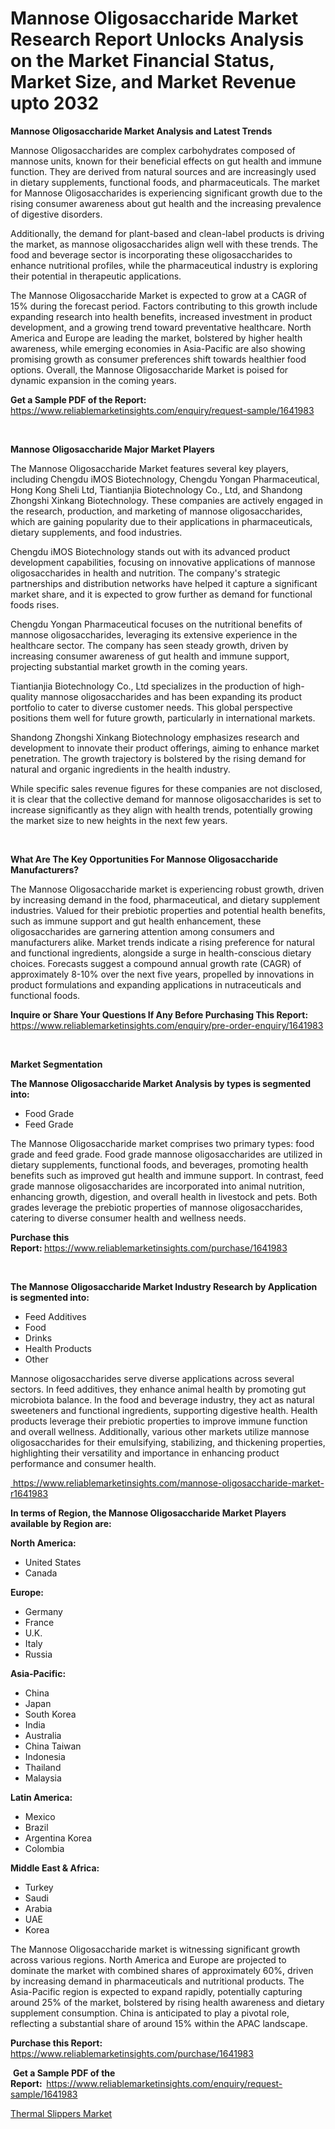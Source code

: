 <p><h1>Mannose Oligosaccharide Market Research Report Unlocks Analysis on the Market Financial Status, Market Size, and Market Revenue upto 2032</h1></p><p><strong>Mannose Oligosaccharide Market Analysis and Latest Trends</strong></p>
<p><p>Mannose Oligosaccharides are complex carbohydrates composed of mannose units, known for their beneficial effects on gut health and immune function. They are derived from natural sources and are increasingly used in dietary supplements, functional foods, and pharmaceuticals. The market for Mannose Oligosaccharides is experiencing significant growth due to the rising consumer awareness about gut health and the increasing prevalence of digestive disorders.</p><p>Additionally, the demand for plant-based and clean-label products is driving the market, as mannose oligosaccharides align well with these trends. The food and beverage sector is incorporating these oligosaccharides to enhance nutritional profiles, while the pharmaceutical industry is exploring their potential in therapeutic applications.</p><p>The Mannose Oligosaccharide Market is expected to grow at a CAGR of 15% during the forecast period. Factors contributing to this growth include expanding research into health benefits, increased investment in product development, and a growing trend toward preventative healthcare. North America and Europe are leading the market, bolstered by higher health awareness, while emerging economies in Asia-Pacific are also showing promising growth as consumer preferences shift towards healthier food options. Overall, the Mannose Oligosaccharide Market is poised for dynamic expansion in the coming years.</p></p>
<p><strong>Get a Sample PDF of the Report:&nbsp;</strong> <a href="https://www.reliablemarketinsights.com/enquiry/request-sample/1641983?utm_campaign=3047&utm_medium=2&utm_source=Github&utm_content=ia&utm_term=05042025&utm_id=mannose-oligosaccharide">https://www.reliablemarketinsights.com/enquiry/request-sample/1641983</a></p>
<p>&nbsp;</p>
<p><strong>Mannose Oligosaccharide Major Market Players</strong></p>
<p><p>The Mannose Oligosaccharide Market features several key players, including Chengdu iMOS Biotechnology, Chengdu Yongan Pharmaceutical, Hong Kong Sheli Ltd, Tiantianjia Biotechnology Co., Ltd, and Shandong Zhongshi Xinkang Biotechnology. These companies are actively engaged in the research, production, and marketing of mannose oligosaccharides, which are gaining popularity due to their applications in pharmaceuticals, dietary supplements, and food industries.</p><p>Chengdu iMOS Biotechnology stands out with its advanced product development capabilities, focusing on innovative applications of mannose oligosaccharides in health and nutrition. The company's strategic partnerships and distribution networks have helped it capture a significant market share, and it is expected to grow further as demand for functional foods rises.</p><p>Chengdu Yongan Pharmaceutical focuses on the nutritional benefits of mannose oligosaccharides, leveraging its extensive experience in the healthcare sector. The company has seen steady growth, driven by increasing consumer awareness of gut health and immune support, projecting substantial market growth in the coming years.</p><p>Tiantianjia Biotechnology Co., Ltd specializes in the production of high-quality mannose oligosaccharides and has been expanding its product portfolio to cater to diverse customer needs. This global perspective positions them well for future growth, particularly in international markets.</p><p>Shandong Zhongshi Xinkang Biotechnology emphasizes research and development to innovate their product offerings, aiming to enhance market penetration. The growth trajectory is bolstered by the rising demand for natural and organic ingredients in the health industry.</p><p>While specific sales revenue figures for these companies are not disclosed, it is clear that the collective demand for mannose oligosaccharides is set to increase significantly as they align with health trends, potentially growing the market size to new heights in the next few years.</p></p>
<p>&nbsp;</p>
<p><strong>What Are The Key Opportunities For Mannose Oligosaccharide Manufacturers?</strong></p>
<p><p>The Mannose Oligosaccharide market is experiencing robust growth, driven by increasing demand in the food, pharmaceutical, and dietary supplement industries. Valued for their prebiotic properties and potential health benefits, such as immune support and gut health enhancement, these oligosaccharides are garnering attention among consumers and manufacturers alike. Market trends indicate a rising preference for natural and functional ingredients, alongside a surge in health-conscious dietary choices. Forecasts suggest a compound annual growth rate (CAGR) of approximately 8-10% over the next five years, propelled by innovations in product formulations and expanding applications in nutraceuticals and functional foods.</p></p>
<p><strong>Inquire or Share Your Questions If Any Before Purchasing This Report:</strong> <a href="https://www.reliablemarketinsights.com/enquiry/pre-order-enquiry/1641983?utm_campaign=3047&utm_medium=2&utm_source=Github&utm_content=ia&utm_term=05042025&utm_id=mannose-oligosaccharide">https://www.reliablemarketinsights.com/enquiry/pre-order-enquiry/1641983</a></p>
<p>&nbsp;</p>
<p><strong>Market Segmentation</strong></p>
<p><strong>The Mannose Oligosaccharide Market Analysis by types is segmented into:</strong></p>
<p><ul><li>Food Grade</li><li>Feed Grade</li></ul></p>
<p><p>The Mannose Oligosaccharide market comprises two primary types: food grade and feed grade. Food grade mannose oligosaccharides are utilized in dietary supplements, functional foods, and beverages, promoting health benefits such as improved gut health and immune support. In contrast, feed grade mannose oligosaccharides are incorporated into animal nutrition, enhancing growth, digestion, and overall health in livestock and pets. Both grades leverage the prebiotic properties of mannose oligosaccharides, catering to diverse consumer health and wellness needs.</p></p>
<p><strong>Purchase this Report:&nbsp;</strong><a href="https://www.reliablemarketinsights.com/purchase/1641983?utm_campaign=3047&utm_medium=2&utm_source=Github&utm_content=ia&utm_term=05042025&utm_id=mannose-oligosaccharide">https://www.reliablemarketinsights.com/purchase/1641983</a></p>
<p>&nbsp;</p>
<p><strong>The Mannose Oligosaccharide Market Industry Research by Application is segmented into:</strong></p>
<p><ul><li>Feed Additives</li><li>Food</li><li>Drinks</li><li>Health Products</li><li>Other</li></ul></p>
<p><p>Mannose oligosaccharides serve diverse applications across several sectors. In feed additives, they enhance animal health by promoting gut microbiota balance. In the food and beverage industry, they act as natural sweeteners and functional ingredients, supporting digestive health. Health products leverage their prebiotic properties to improve immune function and overall wellness. Additionally, various other markets utilize mannose oligosaccharides for their emulsifying, stabilizing, and thickening properties, highlighting their versatility and importance in enhancing product performance and consumer health.</p></p>
<p><a href="https://www.reliablemarketinsights.com/mannose-oligosaccharide-market-r1641983?utm_campaign=3047&utm_medium=2&utm_source=Github&utm_content=ia&utm_term=05042025&utm_id=mannose-oligosaccharide">&nbsp;https://www.reliablemarketinsights.com/mannose-oligosaccharide-market-r1641983</a></p>
<p><strong>In terms of Region, the Mannose Oligosaccharide Market Players available by Region are:</strong></p>
<p>
    <p> <strong> North America: </strong>
        <ul>
            <li>United States</li>
            <li>Canada</li>
        </ul>
        </p> 
    <p> <strong> Europe: </strong>
        <ul>
            <li>Germany</li>
            <li>France</li>
            <li>U.K.</li>
            <li>Italy</li>
            <li>Russia</li>
        </ul>
        </p> 
    <p> <strong> Asia-Pacific: </strong>
        <ul>
            <li>China</li>
            <li>Japan</li>
            <li>South Korea</li>
            <li>India</li>
            <li>Australia</li>
            <li>China Taiwan</li>
            <li>Indonesia</li>
            <li>Thailand</li>
            <li>Malaysia</li>
        </ul>
        </p> 
    <p> <strong> Latin America: </strong>
        <ul>
            <li>Mexico</li>
            <li>Brazil</li>
            <li>Argentina Korea</li>
            <li>Colombia</li>
        </ul>
        </p> 
    <p> <strong> Middle East & Africa: </strong>
        <ul>
            <li>Turkey</li>
            <li>Saudi</li>
            <li>Arabia</li>
            <li>UAE</li>
            <li>Korea</li>
        </ul>
    </p>
    </p>
<p><p>The Mannose Oligosaccharide market is witnessing significant growth across various regions. North America and Europe are projected to dominate the market with combined shares of approximately 60%, driven by increasing demand in pharmaceuticals and nutritional products. The Asia-Pacific region is expected to expand rapidly, potentially capturing around 25% of the market, bolstered by rising health awareness and dietary supplement consumption. China is anticipated to play a pivotal role, reflecting a substantial share of around 15% within the APAC landscape.</p></p>
<p><strong>Purchase this Report: </strong><a href="https://www.reliablemarketinsights.com/purchase/1641983?utm_campaign=3047&utm_medium=2&utm_source=Github&utm_content=ia&utm_term=05042025&utm_id=mannose-oligosaccharide">https://www.reliablemarketinsights.com/purchase/1641983</a></p>
<p>&nbsp;<strong>Get a Sample PDF of the Report:&nbsp;&nbsp;</strong><a href="https://www.reliablemarketinsights.com/enquiry/request-sample/1641983?utm_campaign=3047&utm_medium=2&utm_source=Github&utm_content=ia&utm_term=05042025&utm_id=mannose-oligosaccharide">https://www.reliablemarketinsights.com/enquiry/request-sample/1641983</a></p>
<p><strong></strong></p>
<p><p><a href="https://github.com/amoakuolaopa/Market-Research-Report-List-1/blob/main/thermal-slippers-market.md?utm_campaign=3047&utm_medium=2&utm_source=Github&utm_content=ia&utm_term=05042025&utm_id=mannose-oligosaccharide">Thermal Slippers Market</a></p></p>